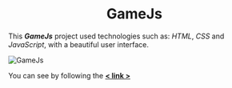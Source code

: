 <h1 align = "center" > GameJs </h1>


This ***GameJs***  project used technologies such as: *HTML*, *CSS* and *JavaScript*, with a beautiful user interface. 

   
![GameJs](https://user-images.githubusercontent.com/56721591/155346093-b78628e5-8874-4212-a363-2228d0040183.png)

 
You can see by following the **[< link >](https://jsfiddle.net/KAHRAMON/c4yoau3z/28/)**

